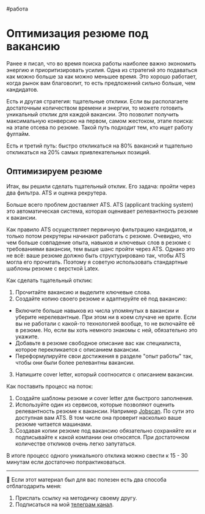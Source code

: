 #работа 

# Оптимизация резюме под вакансию

Ранее я писал, что во время поиска работы наиболее важно экономить энергию и приоритизировать усилия. Одна из стратегий это подаваться как можно больше за как можно меньшее время. Это хорошо работает, когда рынок вам благоволит, то есть предложений сильно больше, чем кандидатов. 

Есть и другая стратегия: тщательные отклики. Если вы располагаете достаточным количеством времени и энергии, то можете готовить уникальный отклик для каждой вакансии. Это позволит получить максимальную конверсию на первом, самом жестоком, этапе поиска: на этапе отсева по резюме. Такой путь подходит тем, кто ищет работу фултайм.

Есть и третий путь: быстро откликаться на 80% вакансий и тщательно откликаться на 20% самых привлекательных позиций.

## Оптимизируем резюме

Итак, вы решили сделать тщательный отклик. Его задача: пройти через два фильтра. ATS и оценка рекрутера. 

Больше всего проблем доставляет ATS. ATS (applicant tracking system) это автоматическая система, которая оценивает релевантность резюме к вакансии. 

Как правило ATS осуществляет первичную фильтрацию кандидатов, и только потом рекрутеры начинают работать с резюме. Очевидно, что чем больше совпадение опыта, навыков и ключевых слов в резюме с требованиями вакансии, тем выше шанс пройти через ATS. Однако это не всё: ваше резюме должно быть структурировано так, чтобы ATS могла его прочитать. Поэтому я советую использовать стандартные шаблоны резюме с версткой Latex.

Как сделать тщательный отклик:
1. Прочитайте вакансию и выделите ключевые слова.
2. Создайте копию своего резюме и адаптируйте её под вакансию:
* Включите больше навыков из числа упомянутых в вакансии и уберите нерелевантные. При этом ни в коем случаче не врите. Если вы не работали с какой-то технологией вообще, то не включайте её в резюме. Но, если вы хоть немного знакомы с ней, обязательно это укажите.
* Добавьте в резюме свободное описание вас как специалиста, которое перекликается с описанием вакансии. 
* Переформулируйте свои достижения в разделе "опыт работы" так, чтобы они были более релевантны вакансии. 
3. Напишите cover letter, который соотносится с описанием вакансии.

Как поставить процесс на поток:
1. Создайте шаблоны резюме и cover letter для быстрого заполнения.
2. Используйте один из сервисов, которые позволяют оценить релевантность резюме к вакансии. Например [Jobscan](https://www.jobscan.co). По сути это доступная вам ATS. В том числе она проверит насколько ваше резюме читается машинами.
3. Создавая копии резюме под вакансию обязательно сохраняйте их и подписывайте к какой компании они относятся. При достаточном количестве откликов очень легко запутаться.

В итоге процесс одного уникального отклика можно свести к 15 - 30 минутам если достаточно попрактиковаться.

---

🤗 Если этот материал был для вас полезен есть два способа отблагодарить меня:
1. Прислать ссылку на методичку своему другу.
2. Подписаться на мой [телеграм канал](https://t.me/boris_again).
